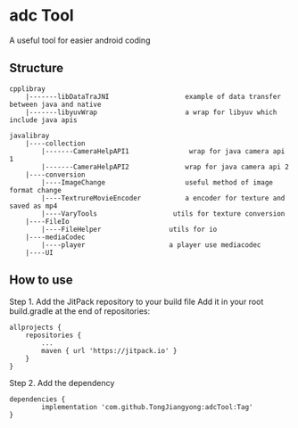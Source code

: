 adc Tool
=======
A useful tool for easier android coding

Structure
----------------

	cpplibray
	    |-------libDataTraJNI                   example of data transfer between java and native       
	    |-------libyuvWrap                      a wrap for libyuv which include java apis   

	javalibray
	    |----collection
			|-------CameraHelpAPI1               wrap for java camera api 1
			|-------CameraHelpAPI2              wrap for java camera api 2
	    |----conversion
			|----ImageChange                    useful method of image format change 
			|----TextrureMovieEncoder           a encoder for texture and saved as mp4
			|----VaryTools                   utils for texture conversion
	    |----FileIo
			|----FileHelper	                utils for io
	    |----mediaCodec
			|----player                     a player use mediacodec  
	    |----UI	
    
How to use
----------------
Step 1. Add the JitPack repository to your build file
Add it in your root build.gradle at the end of repositories:

	allprojects {
		repositories {
			...
			maven { url 'https://jitpack.io' }
		}
	}
Step 2. Add the dependency

	dependencies {
	        implementation 'com.github.TongJiangyong:adcTool:Tag'
	}
